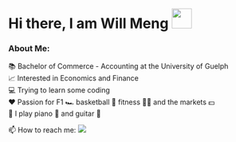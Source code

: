 # Hi there, I am Will Meng  <img src="https://camo.githubusercontent.com/e8e7b06ecf583bc040eb60e44eb5b8e0ecc5421320a92929ce21522dbc34c891/68747470733a2f2f6d656469612e67697068792e636f6d2f6d656469612f6876524a434c467a6361737252346961377a2f67697068792e676966" width="40"/>

### About Me:
:books: Bachelor of Commerce - Accounting at the University of Guelph <br/>
:chart_with_upwards_trend: Interested in Economics and Finance <br/>
:computer: Trying to learn some coding <br/>
:heart: Passion for F1 :racing_car: basketball :basketball: fitness :running_man: and the markets :dollar: <br/>
:musical_note: I play piano :musical_keyboard: and guitar :guitar:

📫 How to reach me: 
<a href="https://www.linkedin.com/in/william-meng-"/>
<img src="https://img.shields.io/badge/Will Meng-blue?logo=linkedin&logoColor=white"/>




<!--
**WilMeng/WilMeng** is a ✨ _special_ ✨ repository because its `README.md` (this file) appears on your GitHub profile.

Here are some ideas to get you started:

- 🔭 I’m currently working on ...
- 🌱 I’m currently learning ...
- 👯 I’m looking to collaborate on ...
- 🤔 I’m looking for help with ...
- 💬 Ask me about ...
- 📫 How to reach me: ...
- 😄 Pronouns: ...
- ⚡ Fun fact: ...
-->
